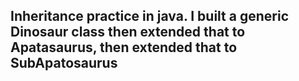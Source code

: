 ## Inheritance practice in java.  I built a generic Dinosaur class then extended that to Apatasaurus, then extended that to SubApatosaurus
